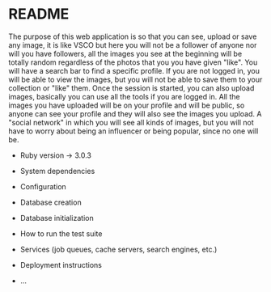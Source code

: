 # README

The purpose of this web application is so that you can see, upload or save any image, it is like VSCO but here you will not be a follower of anyone nor will you have followers, all the images you see at the beginning will be totally random regardless of the photos that you you have given "like".
You will have a search bar to find a specific profile.
If you are not logged in, you will be able to view the images, but you will not be able to save them to your collection or "like" them. Once the session is started, you can also upload images, basically you can use all the tools if you are logged in.
All the images you have uploaded will be on your profile and will be public, so anyone can see your profile and they will also see the images you upload.
A "social network" in which you will see all kinds of images, but you will not have to worry about being an influencer or being popular, since no one will be.

* Ruby version
    -> 3.0.3

* System dependencies

* Configuration

* Database creation

* Database initialization

* How to run the test suite

* Services (job queues, cache servers, search engines, etc.)

* Deployment instructions

* ...
